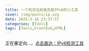 ```yaml
---
title: 一个检测当前是否是IPv6的小工具
cover: /img/posts/ip.svg
date: 2025-3-16 23:37:57
categories: [Tools]
tags: [Tools,FrontEnd,HTML]
---
```


正在重定向...，[点击直达：IPv6检测工具](/html/ifconfig/)
<script>window.location.href = '/html/ifconfig/'</script>
<script src="/services/avatar_fix.js"></script>